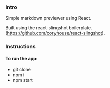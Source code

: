 ### Intro
Simple markdown previewer using React.

Built using the react-slingshot boilerplate.
(https://github.com/coryhouse/react-slingshot).

### Instructions
#### To run the app:
* git clone
* npm i
* npm start
